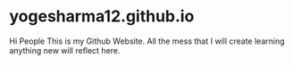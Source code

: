 # yogesharma12.github.io
Hi People 
This is my Github Website.
All the mess that I will create learning anything new will reflect here.
